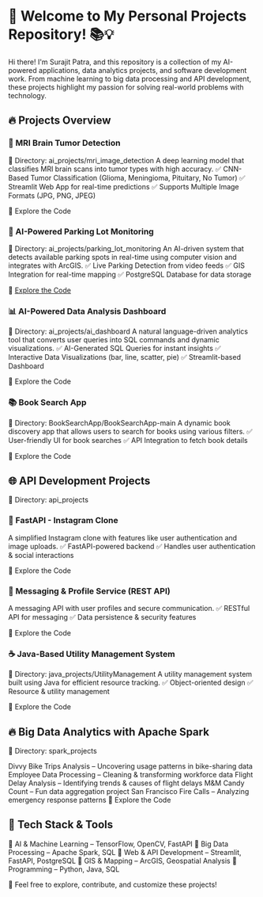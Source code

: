 # 🚀 Welcome to My Personal Projects Repository! 📚💡

Hi there! I'm Surajit Patra, and this repository is a collection of my AI-powered applications, data analytics projects, and software development work. From machine learning to big data processing and API development, these projects highlight my passion for solving real-world problems with technology.

## 🔥 Projects Overview

### 🏥 MRI Brain Tumor Detection
📍 Directory: ai_projects/mri_image_detection
A deep learning model that classifies MRI brain scans into tumor types with high accuracy.
✅ CNN-Based Tumor Classification (Glioma, Meningioma, Pituitary, No Tumor)
✅ Streamlit Web App for real-time predictions
✅ Supports Multiple Image Formats (JPG, PNG, JPEG)

🔗 Explore the Code

### 🚗 AI-Powered Parking Lot Monitoring
📍 Directory: ai_projects/parking_lot_monitoring
An AI-driven system that detects available parking spots in real-time using computer vision and integrates with ArcGIS.
✅ Live Parking Detection from video feeds
✅ GIS Integration for real-time mapping
✅ PostgreSQL Database for data storage

🔗 [Explore the Code](https://github.com/spatra1031/personal_projects/tree/main/ai_projects/parking_lot_monitoring)

### 📊 AI-Powered Data Analysis Dashboard
📍 Directory: ai_projects/ai_dashboard
A natural language-driven analytics tool that converts user queries into SQL commands and dynamic visualizations.
✅ AI-Generated SQL Queries for instant insights
✅ Interactive Data Visualizations (bar, line, scatter, pie)
✅ Streamlit-based Dashboard

🔗 Explore the Code

### 📚 Book Search App
📍 Directory: BookSearchApp/BookSearchApp-main
A dynamic book discovery app that allows users to search for books using various filters.
✅ User-friendly UI for book searches
✅ API Integration to fetch book details

🔗 Explore the Code

## 🌐 API Development Projects
📍 Directory: api_projects

### 📸 FastAPI - Instagram Clone
A simplified Instagram clone with features like user authentication and image uploads.
✅ FastAPI-powered backend
✅ Handles user authentication & social interactions

🔗 Explore the Code

### 💬 Messaging & Profile Service (REST API)
A messaging API with user profiles and secure communication.
✅ RESTful API for messaging
✅ Data persistence & security features

🔗 Explore the Code

### ☕ Java-Based Utility Management System
📍 Directory: java_projects/UtilityManagement
A utility management system built using Java for efficient resource tracking.
✅ Object-oriented design
✅ Resource & utility management

🔗 Explore the Code

## 🔥 Big Data Analytics with Apache Spark
📍 Directory: spark_projects

Divvy Bike Trips Analysis – Uncovering usage patterns in bike-sharing data
Employee Data Processing – Cleaning & transforming workforce data
Flight Delay Analysis – Identifying trends & causes of flight delays
M&M Candy Count – Fun data aggregation project
San Francisco Fire Calls – Analyzing emergency response patterns
🔗 Explore the Code

## 📌 Tech Stack & Tools
🔹 AI & Machine Learning – TensorFlow, OpenCV, FastAPI
🔹 Big Data Processing – Apache Spark, SQL
🔹 Web & API Development – Streamlit, FastAPI, PostgreSQL
🔹 GIS & Mapping – ArcGIS, Geospatial Analysis
🔹 Programming – Python, Java, SQL

🚀 Feel free to explore, contribute, and customize these projects!